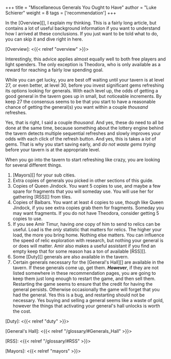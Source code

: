 +++
title = "Miscellaneous Generals You Ought to Have"
author = "Luke Schierer"
weight = 8
tags = ['recommendation']
+++

In the [Overview][], I explain my thinking.  This is a fairly long article, but
contains a lot of useful background information if you want to understand how I
arrived at these conclusions. If you just want to be told what to do, you can
skip it and dive right in here. 

[Overview]: <{{< relref "overview" >}}>

Interestingly, this advice applies almost equally well to both free players and
light spenders.  The only exception is Theodora, who is only available as a
reward for reaching a fairly low spending goal.

While you can get lucky, you are best off waiting until your tavern is at level
27, or even better, at level 30, before you invest significant gems refreshing
its options looking for generals.  With each level up, the odds of getting a
good general in the tavern goes up in small, but noticeable increments.  By keep
27 the consensus seems to be that you start to have a reasonable chance of
getting the general(s) you want within a couple *thousand* refreshes.  

Yes, that is right, I said a couple *thousand*.  And yes, these do need to all
be done at the same time, because something about the lottery engine behind the
tavern detects multiple sequential refreshes and slowly improves your odds with
each click of the refresh button.  And yes, this is takes a *lot* of gems.
That is why you start saving early, and *do not waste gems trying* before your
tavern is at the appropriate level.

When you go into the tavern to start refreshing like crazy, you are looking for
several different things.
1. [Mayors][] for your sub cities.
1. Extra copies of generals you picked in other sections of this guide.
1. Copies of Queen Jindock.  You want 5 copies to use, and maybe a few
   spare for fragments that you will someday use.  You will use her for
   gathering [RSS][] from tiles.
1. Copies of Baibars.  You want at least 4 copies to use, though like Queen
   Jindock, if you see extra copies grab them for fragments.  Someday you may
   want fragments.  If you do not have Theodora, consider getting 5 copies to use.
1. If you see Amir Timur, having *one* copy of him to send to relics can be
   useful.  Load is the *only* statistic that matters for relics.  The higher
   your load, the more you bring home.  Nothing else matters.  You can
   influence the speed of relic exploration with research, but nothing your
   general is or does will matter.  Amir also makes a useful assistant if you
   find an empty keep that for some reason has a ton of available [RSS][].
1. Some [Duty][] generals are also available in the tavern. 
1. Certain generals necessary for the [General's Hall][] are available in the
   tavern.  If these generals come up, get them.  _**However**_, if they are
   not listed somewhere in these recommendation pages, you are going to keep
   them just long enough to restart the game, and then sell them.  Restarting
   the game seems to ensure that the credit for having the general persists.
   Otherwise occasionally the game will forget that you had the general.  Yes
   this is a bug, and restarting should not be necessary.  Yes buying and
   selling a general seems like a waste of gold, however the things that
   activating your general's hall unlocks is worth the cost.

[Duty]: <{{< relref "duty" >}}>

[General's Hall]: <{{< relref "/glossary/#Generals_Hall" >}}>

[RSS]: <{{< relref "/glossary/#RSS" >}}>

[Mayors]: <{{< relref "mayors" >}}>
